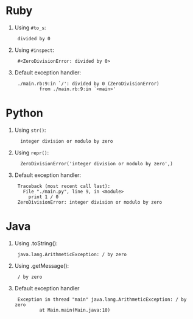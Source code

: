 # Ruby

1. Using `#to_s`:

        divided by 0

2. Using `#inspect`:

        #<ZeroDivisionError: divided by 0>

3. Default exception handler:

        ./main.rb:9:in `/': divided by 0 (ZeroDivisionError)
                from ./main.rb:9:in `<main>'

# Python

1. Using `str()`:

         integer division or modulo by zero

2. Using `repr()`:

         ZeroDivisionError('integer division or modulo by zero',)

3. Default exception handler:

        Traceback (most recent call last):
          File "./main.py", line 9, in <module>
            print 1 / 0
        ZeroDivisionError: integer division or modulo by zero

# Java

1. Using .toString():

        java.lang.ArithmeticException: / by zero

2. Using .getMessage():

        / by zero

3. Default exception handler

        Exception in thread "main" java.lang.ArithmeticException: / by zero
                at Main.main(Main.java:10)
